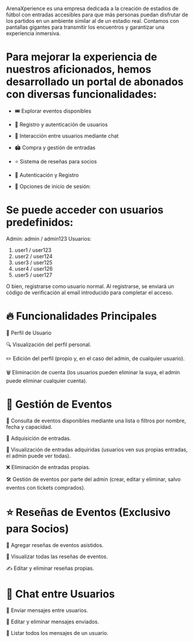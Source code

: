ArenaXperience es una empresa dedicada a la creación de estadios de fútbol con entradas accesibles para que más personas puedan disfrutar de los partidos en un ambiente similar al de un estadio real. Contamos con pantallas gigantes para transmitir los encuentros y garantizar una experiencia inmersiva.

# Para mejorar la experiencia de nuestros aficionados, hemos desarrollado un portal de abonados con diversas funcionalidades:

- 🎟️ Explorar eventos disponibles

* 🔐 Registro y autenticación de usuarios

+ 💬 Interacción entre usuarios mediante chat

* 🏟️ Compra y gestión de entradas

- ⭐ Sistema de reseñas para socios

+ 🚀 Autenticación y Registro

* 🔑 Opciones de inicio de sesión:

# Se puede acceder con usuarios predefinidos:

Admin: admin / admin123
Usuarios: 
1. user1 / user123
2. user2 / user124
3. user3 / user125
4. user4 / user126
5. user5 / user127

O bien, registrarse como usuario normal. Al registrarse, se enviará un código de verificación al email introducido para completar el acceso.

# 🔥 Funcionalidades Principales

👤 Perfil de Usuario

🔍 Visualización del perfil personal.

✏️ Edición del perfil (propio y, en el caso del admin, de cualquier usuario).

🗑️ Eliminación de cuenta (los usuarios pueden eliminar la suya, el admin puede eliminar cualquier cuenta).

# 🎫 Gestión de Eventos

📅 Consulta de eventos disponibles mediante una lista o filtros por nombre, fecha y capacidad.

🛒 Adquisición de entradas.

📂 Visualización de entradas adquiridas (usuarios ven sus propias entradas, el admin puede ver todas).

❌ Eliminación de entradas propias.

🛠️ Gestión de eventos por parte del admin (crear, editar y eliminar, salvo eventos con tickets comprados).

# ⭐ Reseñas de Eventos (Exclusivo para Socios)

📝 Agregar reseñas de eventos asistidos.

👀 Visualizar todas las reseñas de eventos.

✍️ Editar y eliminar reseñas propias.

# 💬 Chat entre Usuarios

📩 Enviar mensajes entre usuarios.

📝 Editar y eliminar mensajes enviados.

📜 Listar todos los mensajes de un usuario.

